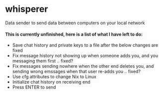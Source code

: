 # whisperer
Data sender to send data between computers on your local network

#### This is currently unfinished, here is a list of what I have left to do:
- Save chat history and private keys to a file after the below changes are fixed
- Fix message history not showing up when someone adds you, and you messaging them first .. fixed?
- Fix messages sending nowhere when the other end deletes you, and sending wrong emssages when that user re-adds you .. fixed?
- Use cfg attributes to change Nix to Linux
- Initialize chat history on receiving end
- Press ENTER to send